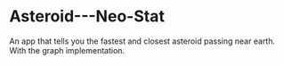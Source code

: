 # Asteroid---Neo-Stat

An app that tells you the fastest and closest asteroid passing near earth. With the graph implementation.
